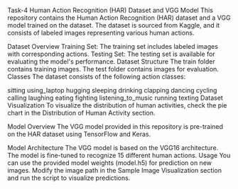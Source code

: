 Task-4
Human Action Recognition (HAR) Dataset and VGG Model
This repository contains the Human Action Recognition (HAR) dataset and a VGG model trained on the dataset. The dataset is sourced from Kaggle, and it consists of labeled images representing various human actions.

Dataset
Overview
Training Set: The training set includes labeled images with corresponding actions.
Testing Set: The testing set is available for evaluating the model's performance.
Dataset Structure
The train folder contains training images.
The test folder contains images for evaluation.
Classes
The dataset consists of the following action classes:

sitting
using_laptop
hugging
sleeping
drinking
clapping
dancing
cycling
calling
laughing
eating
fighting
listening_to_music
running
texting
Dataset Visualization
To visualize the distribution of human activities, check the pie chart in the Distribution of Human Activity section.

Model
Overview
The VGG model provided in this repository is pre-trained on the HAR dataset using TensorFlow and Keras.

Model Architecture
The VGG model is based on the VGG16 architecture.
The model is fine-tuned to recognize 15 different human actions.
Usage
You can use the provided model weights (model.h5) for prediction on new images.
Modify the image path in the Sample Image Visualization section and run the script to visualize predictions.
